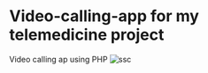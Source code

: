 # Video-calling-app for my telemedicine project
Video calling ap using PHP
![ssc](https://user-images.githubusercontent.com/59993047/111308564-081fb480-8685-11eb-9227-93a11f20a6aa.PNG)
